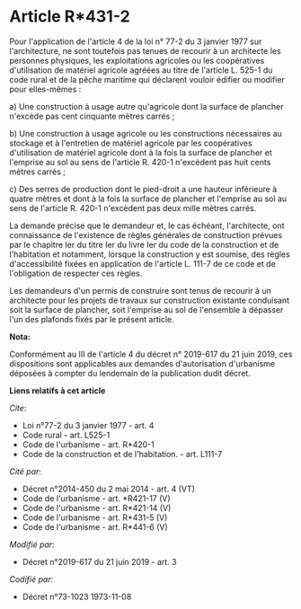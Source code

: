 # Article R*431-2

Pour l'application de l'article 4 de la loi n° 77-2 du 3 janvier 1977 sur l'architecture, ne sont toutefois pas tenues de
recourir à un architecte les personnes physiques, les exploitations agricoles ou les coopératives d'utilisation de matériel
agricole agréées au titre de l'article L. 525-1 du code rural et de la pêche maritime qui déclarent vouloir édifier ou
modifier pour elles-mêmes : 

a) Une construction à usage autre qu'agricole dont la surface de plancher n'excède pas cent cinquante mètres carrés ; 

b) Une construction à usage agricole ou les constructions nécessaires au stockage et à l'entretien de matériel agricole par
les coopératives d'utilisation de matériel agricole dont à la fois la surface de plancher et l'emprise au sol au sens de
l'article R. 420-1 n'excèdent pas huit cents mètres carrés ; 

c) Des serres de production dont le pied-droit a une hauteur inférieure à quatre mètres et dont à la fois la surface de
plancher et l'emprise au sol au sens de l'article R. 420-1 n'excèdent pas deux mille mètres carrés. 

La demande précise que le demandeur et, le cas échéant, l'architecte, ont connaissance de l'existence de règles générales de
construction prévues par le chapitre Ier du titre Ier du livre Ier du code de la construction et de l'habitation et
notamment, lorsque la construction y est soumise, des règles d'accessibilité fixées en application de l'article L. 111-7 de
ce code et de l'obligation de respecter ces règles. 

Les demandeurs d'un permis de construire sont tenus de recourir à un architecte pour les projets de travaux sur construction
existante conduisant soit la surface de plancher, soit l'emprise au sol de l'ensemble à dépasser l'un des plafonds fixés par
le présent article.

**Nota:**

Conformément au III de l'article 4 du décret n° 2019-617 du 21 juin 2019, ces dispositions sont applicables aux demandes
d'autorisation d'urbanisme déposées à compter du lendemain de la publication dudit décret.

**Liens relatifs à cet article**

_Cite_:

  - Loi n°77-2 du 3 janvier 1977 - art. 4
  - Code rural - art. L525-1
  - Code de l'urbanisme - art. R*420-1
  - Code de la construction et de l'habitation. - art. L111-7

_Cité par_:

  - Décret n°2014-450 du 2 mai 2014 - art. 4 (VT)
  - Code de l'urbanisme - art. *R421-17 (V)
  - Code de l'urbanisme - art. R*421-14 (V)
  - Code de l'urbanisme - art. R*431-5 (V)
  - Code de l'urbanisme - art. R*441-6 (V)

_Modifié par_:

  - Décret n°2019-617 du 21 juin 2019 - art. 3

_Codifié par_:

  - Décret n°73-1023 1973-11-08
